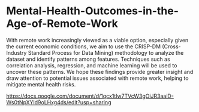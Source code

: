 # Mental-Health-Outcomes-in-the-Age-of-Remote-Work
With remote work increasingly viewed as a viable option, especially given the current economic conditions, we aim to use the CRISP-DM (Cross-Industry Standard Process for Data Mining) methodology to analyze the dataset and identify patterns among features. Techniques such as correlation analysis, regression, and machine learning will be used to uncover these patterns. We hope these findings provide greater insight and draw attention to potential issues associated with remote work, helping to mitigate mental health risks.

https://docs.google.com/document/d/1qcx1tlw7TVcW3gOiJR3aaiD-Ws0tNpXYld9oLHxg4ds/edit?usp=sharing 

